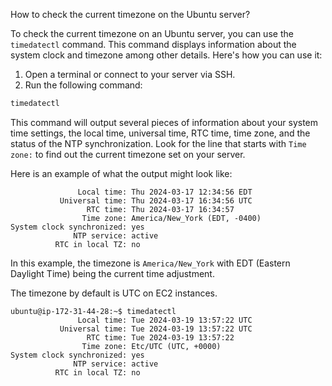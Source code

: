 How to check the current timezone on the Ubuntu server?

To check the current timezone on an Ubuntu server, you can use the `timedatectl` command. This command displays information about the system clock and timezone among other details. Here's how you can use it:

1. Open a terminal or connect to your server via SSH.
2. Run the following command:

```bash
timedatectl
```

This command will output several pieces of information about your system time settings,  the local time, universal time, RTC time, time zone, and the status of the NTP synchronization. Look for the line that starts with `Time zone:` to find out the current timezone set on your server.

Here is an example of what the output might look like:

```
               Local time: Thu 2024-03-17 12:34:56 EDT
           Universal time: Thu 2024-03-17 16:34:56 UTC
                 RTC time: Thu 2024-03-17 16:34:57
                Time zone: America/New_York (EDT, -0400)
System clock synchronized: yes
              NTP service: active
          RTC in local TZ: no
```

In this example, the timezone is `America/New_York` with EDT (Eastern Daylight Time) being the current time adjustment.

The timezone by default is UTC on EC2 instances.

```
ubuntu@ip-172-31-44-28:~$ timedatectl
               Local time: Tue 2024-03-19 13:57:22 UTC
           Universal time: Tue 2024-03-19 13:57:22 UTC
                 RTC time: Tue 2024-03-19 13:57:22
                Time zone: Etc/UTC (UTC, +0000)
System clock synchronized: yes
              NTP service: active
          RTC in local TZ: no
```

